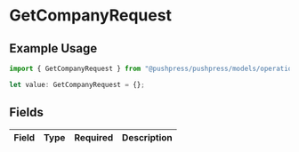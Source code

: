 # GetCompanyRequest

## Example Usage

```typescript
import { GetCompanyRequest } from "@pushpress/pushpress/models/operations";

let value: GetCompanyRequest = {};
```

## Fields

| Field       | Type        | Required    | Description |
| ----------- | ----------- | ----------- | ----------- |